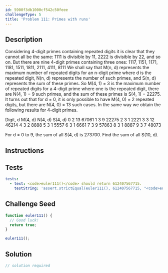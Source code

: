 ```yaml
---
id: 5900f3db1000cf542c50feee
challengeType: 5
title: 'Problem 111: Primes with runs'
---
```


## Description
<section id='description'>
Considering 4-digit primes containing repeated digits it is clear that they cannot all be the same: 1111 is divisible by 11, 2222 is divisible by 22, and so on. But there are nine 4-digit primes containing three ones:
1117, 1151, 1171, 1181, 1511, 1811, 2111, 4111, 8111
We shall say that M(n, d) represents the maximum number of repeated digits for an n-digit prime where d is the repeated digit, N(n, d) represents the number of such primes, and S(n, d) represents the sum of these primes.
So M(4, 1) = 3 is the maximum number of repeated digits for a 4-digit prime where one is the repeated digit, there are N(4, 1) = 9 such primes, and the sum of these primes is S(4, 1) = 22275. It turns out that for d = 0, it is only possible to have M(4, 0) = 2 repeated digits, but there are N(4, 0) = 13 such cases.
In the same way we obtain the following results for 4-digit primes.

Digit, d
M(4, d)
N(4, d)
S(4, d)
0
2
13
67061
1
3
9
22275
2
3
1
2221
3
3
12
46214
4
3
2
8888
5
3
1
5557
6
3
1
6661
7
3
9
57863
8
3
1
8887
9
3
7
48073

For d = 0 to 9, the sum of all S(4, d) is 273700.
Find the sum of all S(10, d).
</section>

## Instructions
<section id='instructions'>

</section>

## Tests
<section id='tests'>

```yml
tests:
  - text: <code>euler111()</code> should return 612407567715.
    testString: 'assert.strictEqual(euler111(), 612407567715, "<code>euler111()</code> should return 612407567715.");'

```

</section>

## Challenge Seed
<section id='challengeSeed'>

<div id='js-seed'>

```js
function euler111() {
  // Good luck!
  return true;
}

euler111();
```

</div>



</section>

## Solution
<section id='solution'>

```js
// solution required
```
</section>
